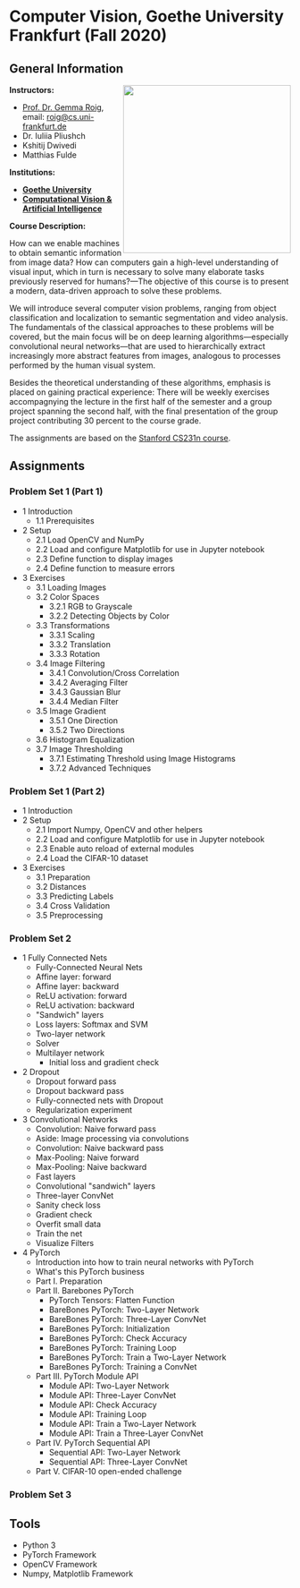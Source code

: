 # Computer Vision, Goethe University Frankfurt (Fall 2020)

## General Information
<img align="right" width="300" height="" src="https://upload.wikimedia.org/wikipedia/commons/1/1e/Logo-Goethe-University-Frankfurt-am-Main.svg">

**Instructors:**
* [Prof. Dr. Gemma Roig](http://www.cvai.cs.uni-frankfurt.de/team.html), email: roig@cs.uni-frankfurt.de
* Dr. Iuliia Pliushch
* Kshitij Dwivedi
* Matthias Fulde

**Institutions:**
  * **[Goethe University](http://www.informatik.uni-frankfurt.de/index.php/en/)**
  * **[Computational Vision & Artificial Intelligence](http://www.cvai.cs.uni-frankfurt.de/index.html)**

**Course Description:** 

How can we enable machines to obtain semantic information from image data? How can computers gain a high-level understanding of visual input, which in turn is necessary to solve many elaborate tasks previously reserved for humans?—The objective of this course is to present a modern, data-driven approach to solve these problems.

We will introduce several computer vision problems, ranging from object classification and localization to semantic segmentation and video analysis. The fundamentals of the classical approaches to these problems will be covered, but the main focus will be on deep learning algorithms—especially convolutional neural networks—that are used to hierarchically extract increasingly more abstract features from images, analogous to processes performed by the human visual system.

Besides the theoretical understanding of these algorithms, emphasis is placed on gaining practical experience: There will be weekly exercises accompagnying the lecture in the first half of the semester and a group project spanning the second half, with the final presentation of the group project contributing 30 percent to the course grade.

The assignments are based on the [Stanford CS231n course](http://cs231n.stanford.edu/).

## Assignments ##

### Problem Set 1 (Part 1) 

- 1 Introduction
  - 1.1 Prerequisites
- 2 Setup
  - 2.1 Load OpenCV and NumPy
  - 2.2 Load and configure Matplotlib for use in Jupyter notebook
  - 2.3 Define function to display images
  - 2.4 Define function to measure errors
- 3 Exercises
  - 3.1 Loading Images
  - 3.2 Color Spaces
    - 3.2.1 RGB to Grayscale
    - 3.2.2 Detecting Objects by Color
  - 3.3 Transformations
    - 3.3.1 Scaling
    - 3.3.2 Translation
    - 3.3.3 Rotation
  - 3.4 Image Filtering
    - 3.4.1 Convolution/Cross Correlation
    - 3.4.2 Averaging Filter
    - 3.4.3 Gaussian Blur
    - 3.4.4 Median Filter
  - 3.5 Image Gradient
    - 3.5.1 One Direction
    - 3.5.2 Two Directions
  - 3.6 Histogram Equalization
  - 3.7 Image Thresholding
    - 3.7.1 Estimating Threshold using Image Histograms
    - 3.7.2 Advanced Techniques

### Problem Set 1 (Part 2) 

- 1 Introduction
- 2 Setup
  - 2.1 Import Numpy, OpenCV and other helpers
  - 2.2 Load and configure Matplotlib for use in Jupyter notebook
  - 2.3 Enable auto reload of external modules
  - 2.4 Load the CIFAR-10 dataset
- 3 Exercises
  - 3.1 Preparation
  - 3.2 Distances
  - 3.3 Predicting Labels
  - 3.4 Cross Validation
  - 3.5 Preprocessing

### Problem Set 2 

- 1 Fully Connected Nets
  - Fully-Connected Neural Nets
  - Affine layer: forward
  - Affine layer: backward
  - ReLU activation: forward
  - ReLU activation: backward
  - "Sandwich" layers
  - Loss layers: Softmax and SVM
  - Two-layer network
  - Solver
  - Multilayer network
    - Initial loss and gradient check
- 2 Dropout
  - Dropout forward pass
  - Dropout backward pass
  - Fully-connected nets with Dropout
  - Regularization experiment
- 3 Convolutional Networks
  - Convolution: Naive forward pass
  - Aside: Image processing via convolutions
  - Convolution: Naive backward pass
  - Max-Pooling: Naive forward
  - Max-Pooling: Naive backward
  - Fast layers
  - Convolutional "sandwich" layers
  - Three-layer ConvNet
   - Sanity check loss
   - Gradient check
   - Overfit small data
   - Train the net
   - Visualize Filters
- 4 PyTorch
  - Introduction into how to train neural networks with PyTorch
  - What's this PyTorch business
  - Part I. Preparation
  - Part II. Barebones PyTorch
    - PyTorch Tensors: Flatten Function
    - BareBones PyTorch: Two-Layer Network
    - BareBones PyTorch: Three-Layer ConvNet
    - BareBones PyTorch: Initialization
    - BareBones PyTorch: Check Accuracy
    - BareBones PyTorch: Training Loop
    - BareBones PyTorch: Train a Two-Layer Network
    - BareBones PyTorch: Training a ConvNet
  - Part III. PyTorch Module API
    - Module API: Two-Layer Network
    - Module API: Three-Layer ConvNet
    - Module API: Check Accuracy
    - Module API: Training Loop
    - Module API: Train a Two-Layer Network
    - Module API: Train a Three-Layer ConvNet
  - Part IV. PyTorch Sequential API
    - Sequential API: Two-Layer Network
    - Sequential API: Three-Layer ConvNet
  - Part V. CIFAR-10 open-ended challenge
  
### Problem Set 3 

## Tools ## 
* Python 3
* PyTorch Framework
* OpenCV Framework
* Numpy, Matplotlib Framework

